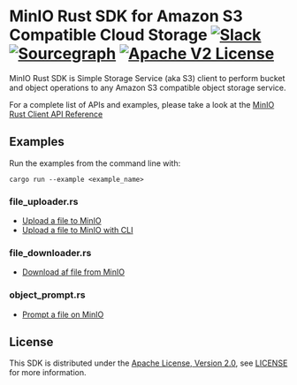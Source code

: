 # MinIO Rust SDK for Amazon S3 Compatible Cloud Storage [![Slack](https://slack.min.io/slack?type=svg)](https://slack.min.io) [![Sourcegraph](https://sourcegraph.com/github.com/minio/minio-rs/-/badge.svg)](https://sourcegraph.com/github.com/minio/minio-rs?badge) [![Apache V2 License](https://img.shields.io/badge/license-Apache%20V2-blue.svg)](https://github.com/minio/minio-rs/blob/master/LICENSE)

MinIO Rust SDK is Simple Storage Service (aka S3) client to perform bucket and object operations to any Amazon S3 compatible object storage service.

For a complete list of APIs and examples, please take a look at the [MinIO Rust Client API Reference](https://minio-rs.min.io/)

## Examples

Run the examples from the command line with:

`cargo run --example <example_name>`

### file_uploader.rs

* [Upload a file to MinIO](examples/file_uploader)
* [Upload a file to MinIO with CLI](examples/put_object)

### file_downloader.rs

* [Download af file from MinIO](examples/file_downloader.rs)

### object_prompt.rs 

* [Prompt a file on MinIO](examples/object_prompt)

## License
This SDK is distributed under the [Apache License, Version 2.0](https://www.apache.org/licenses/LICENSE-2.0), see [LICENSE](https://github.com/minio/minio-rs/blob/master/LICENSE) for more information.
